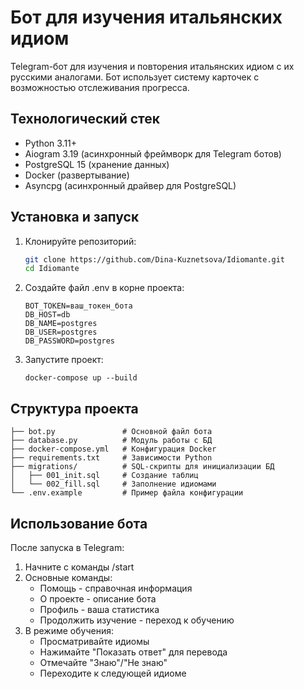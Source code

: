 # Бот для изучения итальянских идиом

Telegram-бот для изучения и повторения итальянских идиом с их русскими аналогами. Бот использует систему карточек с возможностью отслеживания прогресса.

## Технологический стек 

- Python 3.11+
- Aiogram 3.19 (асинхронный фреймворк для Telegram ботов)
- PostgreSQL 15 (хранение данных)
- Docker (развертывание)
- Asyncpg (асинхронный драйвер для PostgreSQL)

## Установка и запуск 

1. Клонируйте репозиторий:
   ```bash
   git clone https://github.com/Dina-Kuznetsova/Idiomante.git
   cd Idiomante
   ```

2. Создайте файл .env в корне проекта:
    ```.env
    BOT_TOKEN=ваш_токен_бота
    DB_HOST=db
    DB_NAME=postgres
    DB_USER=postgres
    DB_PASSWORD=postgres
    ```
    
3. Запустите проект:
   ```
   docker-compose up --build
   ```

## Структура проекта 
```
├── bot.py               # Основной файл бота
├── database.py          # Модуль работы с БД
├── docker-compose.yml   # Конфигурация Docker
├── requirements.txt     # Зависимости Python
├── migrations/          # SQL-скрипты для инициализации БД
│   ├── 001_init.sql     # Создание таблиц
│   └── 002_fill.sql     # Заполнение идиомами
└── .env.example         # Пример файла конфигурации
```

## Использование бота 
После запуска в Telegram:
  1. Начните с команды /start
  2. Основные команды:
     - Помощь - справочная информация
     - О проекте - описание бота
     - Профиль - ваша статистика
     - Продолжить изучение - переход к обучению
  4. В режиме обучения:
     - Просматривайте идиомы
     - Нажимайте "Показать ответ" для перевода
     - Отмечайте "Знаю"/"Не знаю"
     - Переходите к следующей идиоме
